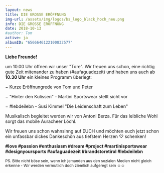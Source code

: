 ```yaml
---
layout: news
title: DIE GROSSE ERÖFFNUNG
img-url: /assets/img/logos/bs_logo_black_hoch_neu.png
info: DIE GROSSE ERÖFFNUNG
date: 2018-10-13
#author: Tom
active: ja
albumID: "6566646122100832577"
---
```

<b>Liebe Freunde!</b>

um 10.00 Uhr öffnen wir unser "Tore". Wir freuen uns schon, eine richtig gute
Zeit mitenander zu haben (#aufaguadezeit) und haben uns auch ab <b>10.30 Uhr</b> ein kleines
Programm überlegt:

&minus; Kurze Eröffnungrede von Tom und Peter

&minus; "Hinter den Kulissen" - Martini Sportswear stellt sicht vor

&minus; &#35;lebdeilebn - Susi Kimmel "Die Leidenschaft zum Leben"



Musikalisch begleitet werden wir von Antoni Berza. Für das leibliche Wohl sorgt das mobile Auracheer Löchl.

Wir freuen uns schon wahnsinng auf EUCH und möchten euch jetzt schon ein unfassbar dickes Dankeschön aus tiefstem Herzen &#9825; schenken!

 <b>&#35;love &#35;passion &#35;enthusiasm &#35;dream &#35;project &#35;martinisportswear &#35;designyoursports &#35;aufaguadezeit &#35;brandstoretirol &#35;lebdeilebn</b>


<p style="font-size: 12px"> PS. Bitte nicht böse sein, wenn ich jemanden aus den sozialen Medien nicht gleich erkenne - Wir werden vermutlich doch ziemlich aufgeregt sein &#9786;&#9786;</p>




